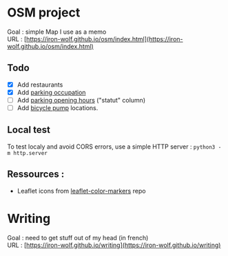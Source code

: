 # OSM project
Goal : simple Map I use as a memo  
URL : [https://iron-wolf.github.io/osm/index.html](https://iron-wolf.github.io/osm/index.html)

## Todo
- [x] Add restaurants
- [x] Add [parking occupation](https://data.rennesmetropole.fr/explore/dataset/export-api-parking-citedia/information/)
- [ ] Add [parking opening hours](https://data.rennesmetropole.fr/explore/dataset/export-api-parking-citedia/information/) ("statut" column)
- [ ] Add [bicycle pump](https://data.rennesmetropole.fr/explore/dataset/stations-reparation-velo/information/?location=12,48.10663,-1.66082&basemap=0a029a) locations. 

## Local test
To test localy and avoid CORS errors, use a simple HTTP server : `python3 -m http.server`

## Ressources :
- Leaflet icons from [leaflet-color-markers](https://github.com/pointhi/leaflet-color-markers) repo


# Writing
Goal : need to get stuff out of my head (in french)  
URL : [https://iron-wolf.github.io/writing](https://iron-wolf.github.io/writing)


